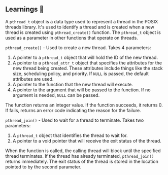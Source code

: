 ## Learnings :brain:

A `pthread_t` object is a data type used to represent a thread in the POSIX threads library. It's used to identify a thread and is created when a new thread is created using `pthread_create()` function. The `pthread_t` object is used as a parameter in other functions that operate on threads.

`pthread_create()` - Used to create a new thread. Takes 4 parameters:

1. A pointer to a `pthread_t` object that will hold the ID of the new thread.
2. A pointer to a `pthread_attr_t` object that specifies the attributes for the new thread being created. These attributes include things like the stack size, scheduling policy, and priority. If `NULL` is passed, the default attributes are used.
3. A pointer to the function that the new thread will execute.
4. A pointer to the argument that will be passed to the function. If no argument is needed, `NULL` can be passed.

The function returns an integer value. If the function succeeds, it returns 0. If fails, returns an error code indicating the reason for the failure.

`pthread_join()` - Used to wait for a thread to terminate. Takes two parameters:

1. A `pthread_t` object that identifies the thread to wait for.
2. A pointer to a void pointer that will receive the exit status of the thread.

When the function is called, the calling thread will block until the specified thread terminates. If the thread has already terminated, `pthread_join()` returns immediately. The exit status of the thread is stored in the location pointed to by the second parameter.
